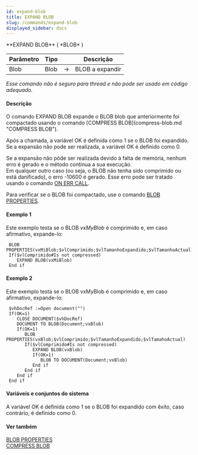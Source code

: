 ```yaml
---
id: expand-blob
title: EXPAND BLOB
slug: /commands/expand-blob
displayed_sidebar: docs
---
```


<!--REF #_command_.EXPAND BLOB.Syntax-->**EXPAND BLOB** ( *BLOB* )<!-- END REF-->
<!--REF #_command_.EXPAND BLOB.Params-->
| Parâmetro | Tipo |  | Descrição |
| --- | --- | --- | --- |
| Blob | Blob | &#8594;  | BLOB a expandir |

<!-- END REF-->

*Esse comando não é seguro para thread e não pode ser usado em código adequado.*


#### Descrição 

<!--REF #_command_.EXPAND BLOB.Summary-->O comando EXPAND BLOB expande o BLOB blob que anteriormente foi compactado usando o comando [COMPRESS BLOB](compress-blob.md "COMPRESS BLOB").<!-- END REF-->  
  
Após a chamada, a variável OK é definida como 1 se o BLOB foi expandido. Se a expansão não pode ser realizada, a variável OK é definido como 0.

Se a expansão não pôde ser realizada devido à falta de memória, nenhum erro é gerado e o método continua a sua execução.   
Em qualquer outro caso (ou seja, o BLOB não tenha sido comprimido ou está danificado), o erro -10600 é gerado. Esse erro pode ser tratado usando o comando [ON ERR CALL](on-err-call.md "ON ERR CALL"). 

Para verificar se o BLOB foi compactado, use o comando [BLOB PROPERTIES](blob-properties.md "BLOB PROPERTIES").

#### Exemplo 1 

Este exemplo testa se o BLOB *vxMyBlob* é comprimido e, em caso afirmativo, expande-lo: 

```4d
 BLOB PROPERTIES(vxMiBlob;$vlComprimido;$vlTamanhoExpandido;$vlTamanhoActual)
 If($vlComprimido#Is not compressed)
    EXPAND BLOB(vxMiBlob)
 End if
```

#### Exemplo 2 

Este exemplo testa se o BLOB vxMyBlob é comprimido e, em caso afirmativo, expande-lo:

```4d
 $vhDocRef :=Open document("")
 If(OK=1)
    CLOSE DOCUMENT($vhDocRef)
    DOCUMENT TO BLOB(Document;vxBlob)
    If(OK=1)
       BLOB PROPERTIES(vxBlob;$vlComprimido;$vlTamanhoExpandido;$vlTamahoActual)
       If($vlComprimido#Is not compressed)
          EXPAND BLOB(vxBlob)
          If(OK=1)
             BLOB TO DOCUMENT(Document;vxBlob)
          End if
       End if
    End if
 End if
```

#### Variáveis e conjuntos do sistema 

A variável OK é definida como 1 se o BLOB foi expandido com êxito, caso contrário, é definido como 0.

#### Ver também 

[BLOB PROPERTIES](blob-properties.md)  
[COMPRESS BLOB](compress-blob.md)  